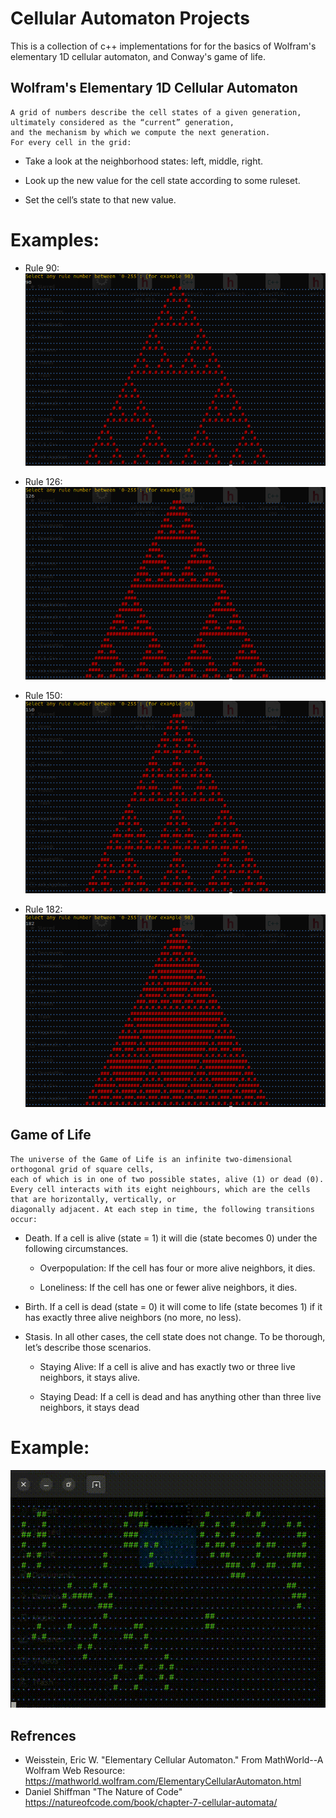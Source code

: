 # Cellular Automaton Projects

This is a collection of c++ implementations for for the basics of Wolfram's elementary 1D cellular automaton, and Conway's game of life.

## Wolfram's Elementary 1D Cellular Automaton
 
    A grid of numbers describe the cell states of a given generation, ultimately considered as the “current” generation, 
    and the mechanism by which we compute the next generation.  
    For every cell in the grid:

   - Take a look at the neighborhood states: left, middle, right.

   - Look up the new value for the cell state according to some ruleset.

   - Set the cell’s state to that new value.

# Examples:

- Rule 90:
![Alt text](https://github.com/Moh-Maher/Cellular_Automata_Projects/blob/main/snaps/rule90.png "rule 90")

- Rule 126:
![Alt text](https://github.com/Moh-Maher/Cellular_Automata_Projects/blob/main/snaps/rule126.png "rule 126")

- Rule 150:
![Alt text](https://github.com/Moh-Maher/Cellular_Automata_Projects/blob/main/snaps/rule150.png "rule 150")

- Rule 182:
![Alt text](https://github.com/Moh-Maher/Cellular_Automata_Projects/blob/main/snaps/rule182.png "rule 182")

## Game of Life

    The universe of the Game of Life is an infinite two-dimensional orthogonal grid of square cells, 
    each of which is in one of two possible states, alive (1) or dead (0). 
    Every cell interacts with its eight neighbours, which are the cells that are horizontally, vertically, or 
    diagonally adjacent. At each step in time, the following transitions occur:

- Death. If a cell is alive (state = 1) it will die (state becomes 0) under the following circumstances.

   - Overpopulation: If the cell has four or more alive neighbors, it dies.

   - Loneliness: If the cell has one or fewer alive neighbors, it dies.

- Birth. If a cell is dead (state = 0) it will come to life (state becomes 1) if it has exactly three alive neighbors (no more, no less).

- Stasis. In all other cases, the cell state does not change. To be thorough, let’s describe those scenarios.

   - Staying Alive: If a cell is alive and has exactly two or three live neighbors, it stays alive.

   - Staying Dead: If a cell is dead and has anything other than three live neighbors, it stays dead
   
# Example:

![Alt text](https://github.com/Moh-Maher/Cellular_Automata_Projects/blob/main/snaps/game.gif)

## Refrences 
- Weisstein, Eric W. "Elementary Cellular Automaton." From MathWorld--A Wolfram Web Resource: https://mathworld.wolfram.com/ElementaryCellularAutomaton.html
- Daniel Shiffman "The Nature of Code" https://natureofcode.com/book/chapter-7-cellular-automata/ 
